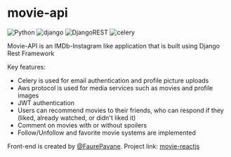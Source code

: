 # movie-api
![Python](https://img.shields.io/badge/python-3670A0?style=for-the-badge&logo=python&logoColor=ffdd54) ![django](https://img.shields.io/badge/Django-092E20?style=for-the-badge&logo=django&logoColor=green) ![DjangoREST](https://img.shields.io/badge/DJANGO-REST-ff1709?style=for-the-badge&logo=django&logoColor=white&color=ff1709&labelColor=gray) ![celery](https://img.shields.io/badge/Celery-37814A.svg?style=for-the-badge&logo=Celery&logoColor=white) 

Movie-API is an IMDb-Instagram like application that is built using Django Rest Framework 

Key features:
- Celery is used for email authentication and profile picture uploads
- Aws protocol is used for media services such as movies and profile images
- JWT authentication
- Users can recommend movies to their friends, who can respond if they (liked, already watched, or didn't liked it)
- Comment on movies with or without spoilers
- Follow/Unfollow and favorite movie systems are implemented

Front-end is created by [@FaurePavane](https://github.com/FaurePavane). Project link: [movie-reactjs](https://github.com/FaurePavane/movie-reactjs)

